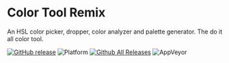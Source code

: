 # Color Tool Remix

An HSL color picker, dropper, color analyzer and palette generator. The do it all color tool.

[![GitHub release](https://img.shields.io/github/release/benjaminadk/color-tool-remix.svg?style=flat-square)](https://github.com/benjaminadk/color-tool-remix/releases) ![Platform](https://img.shields.io/badge/platform-windows-lightgrey.svg?style=flat-square) [![Github All Releases](https://img.shields.io/github/downloads/benjaminadk/color-tool-remix/total.svg?style=flat-square)](https://github.com/benjaminadk/color-tool-remix/releases) ![AppVeyor](https://img.shields.io/appveyor/ci/benjaminadk/color-tool-remix.svg?style=flat-square)
